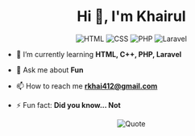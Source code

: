 <h1 align="center">Hi 👋, I'm Khairul</h1>
<p align="center">
  <img src="https://img.shields.io/badge/HTML-E34F26?style=for-the-badge&logo=html5&logoColor=white" alt="HTML">
  <img src="https://img.shields.io/badge/CSS-1572B6?style=for-the-badge&logo=css3&logoColor=white" alt="CSS">
  <img src="https://img.shields.io/badge/PHP-777BB4?style=for-the-badge&logo=php&logoColor=white" alt="PHP">
  <img src="https://img.shields.io/badge/Laravel-FF2D20?style=for-the-badge&logo=laravel&logoColor=white" alt="Laravel">
</p>

- 🌱 I’m currently learning **HTML, C++, PHP, Laravel**

- 💬 Ask me about **Fun**

- 📫 How to reach me **rkhai412@gmail.com**

- ⚡ Fun fact: **Did you know... Not**

<p align="center">
  <img src="https://img.shields.io/badge/Quote-The%20only%20way%20to%20do%20great%20work%20is%20to%20love%20what%20you%20do.-brightgreen?style=for-the-badge" alt="Quote">
</p>
